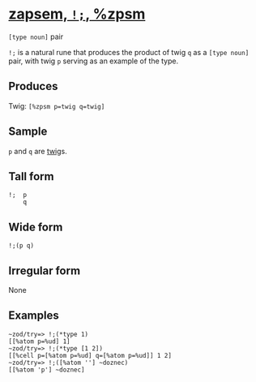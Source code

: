 [zapsem, `!;`, %zpsm](#zpsm)
============================

`[type noun]` pair

`!;` is a natural rune that produces the product of twig `q` as a
`[type noun]` pair, with twig `p` serving as an example of the type.

Produces
--------

Twig: `[%zpsm p=twig q=twig]`

Sample
------

`p` and `q` are [twig]()s.

Tall form
---------

    !;  p
        q

Wide form
---------

    !;(p q)

Irregular form
--------------

None

Examples
--------

    ~zod/try=> !;(*type 1)
    [[%atom p=%ud] 1]
    ~zod/try=> !;(*type [1 2])
    [[%cell p=[%atom p=%ud] q=[%atom p=%ud]] 1 2]
    ~zod/try=> !;([%atom ''] ~doznec)
    [[%atom 'p'] ~doznec]
